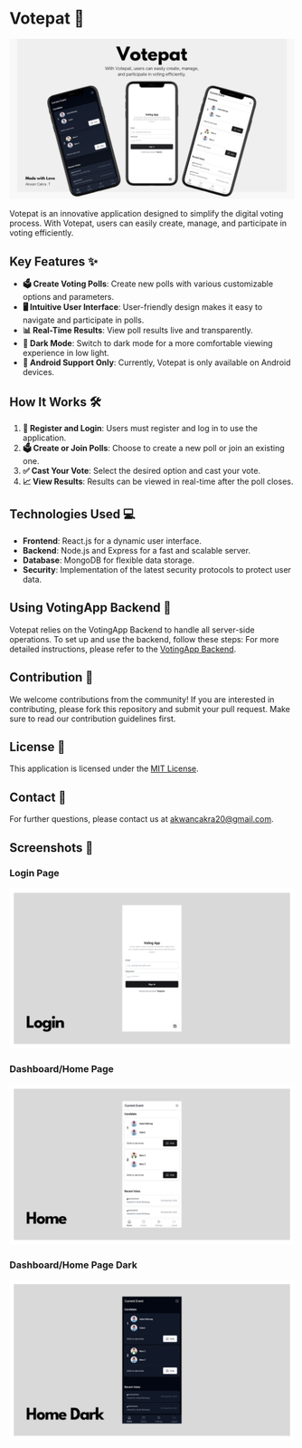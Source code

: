 # Votepat 🎉

![Votepat Cover](/assets/images/screenshots/cover_github.jpg)

Votepat is an innovative application designed to simplify the digital voting process. With Votepat, users can easily create, manage, and participate in voting efficiently.

## Key Features ✨

- **🗳️ Create Voting Polls**: Create new polls with various customizable options and parameters.
- **🖥️ Intuitive User Interface**: User-friendly design makes it easy to navigate and participate in polls.
- **📊 Real-Time Results**: View poll results live and transparently.
- **🌙 Dark Mode**: Switch to dark mode for a more comfortable viewing experience in low light.
- **📱 Android Support Only**: Currently, Votepat is only available on Android devices.

## How It Works 🛠️

1. **🔑 Register and Login**: Users must register and log in to use the application.
2. **🗳️ Create or Join Polls**: Choose to create a new poll or join an existing one.
3. **✅ Cast Your Vote**: Select the desired option and cast your vote.
4. **📈 View Results**: Results can be viewed in real-time after the poll closes.

## Technologies Used 💻

- **Frontend**: React.js for a dynamic user interface.
- **Backend**: Node.js and Express for a fast and scalable server.
- **Database**: MongoDB for flexible data storage.
- **Security**: Implementation of the latest security protocols to protect user data.

## Using VotingApp Backend 🚀

Votepat relies on the VotingApp Backend to handle all server-side operations. To set up and use the backend, follow these steps:
For more detailed instructions, please refer to the [VotingApp Backend](https://github.com/akwancakra/votingapp-backend).

## Contribution 🤝

We welcome contributions from the community! If you are interested in contributing, please fork this repository and submit your pull request. Make sure to read our contribution guidelines first.

## License 📜

This application is licensed under the [MIT License](LICENSE).

## Contact 📧

For further questions, please contact us at [akwancakra20@gmail.com](mailto:akwancakra20@gmail.com).

## Screenshots 📸

### Login Page

![Votepat Login Page](/assets/images/screenshots/login.png)

<!-- <img src="/assets/images/screenshots/login.png" alt="Login Page" style="max-width: 300px; height: auto;"> -->

### Dashboard/Home Page

![Votepat Home Page](/assets/images/screenshots/home.png)

<!-- <img src="/assets/images/screenshots/home.png" alt="Dashboard/Home Page" style="max-width: 300px; height: auto;"> -->

### Dashboard/Home Page Dark

![Votepat Home Dark Page](/assets/images/screenshots/home_dark.png)

<!-- <img src="/assets/images/screenshots/home_dark.png" alt="Dashboard/Home Page Dark" style="max-width: 300px; height: auto;"> -->
